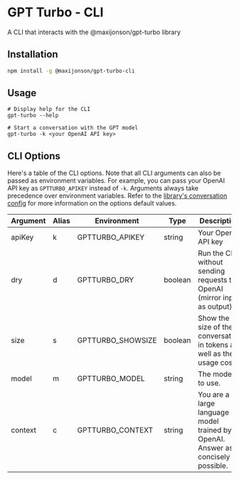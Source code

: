 # GPT Turbo - CLI

A CLI that interacts with the @maxijonson/gpt-turbo library

## Installation

```bash
npm install -g @maxijonson/gpt-turbo-cli
```

## Usage

```
# Display help for the CLI
gpt-turbo --help

# Start a conversation with the GPT model
gpt-turbo -k <your OpenAI API key>
```

## CLI Options

Here's a table of the CLI options. Note that all CLI arguments can also be passed as environment variables. For example, you can pass your OpenAI API key as `GPTTURBO_APIKEY` instead of `-k`. Arguments always take precedence over environment variables. Refer to the [library's conversation config](../lib/README.md#conversation-config) for more information on the options default values.

| Argument | Alias | Environment       | Type    | Description                                                                        | Default           | Required |
| -------- | ----- | ----------------- | ------- | ---------------------------------------------------------------------------------- | ----------------- | -------- |
| apiKey   | k     | GPTTURBO_APIKEY   | string  | Your OpenAI API key                                                                |                   | Yes      |
| dry      | d     | GPTTURBO_DRY      | boolean | Run the CLI without sending requests to OpenAI (mirror input as output)            | false             |          |
| size     | s     | GPTTURBO_SHOWSIZE | boolean | Show the size of the conversation in tokens as well as the usage cost              | false             |          |
| model    | m     | GPTTURBO_MODEL    | string  | The model to use.                                                                  | (library default) |          |
| context  | c     | GPTTURBO_CONTEXT  | string  | You are a large language model trained by OpenAI. Answer as concisely as possible. | (library default) |          |
